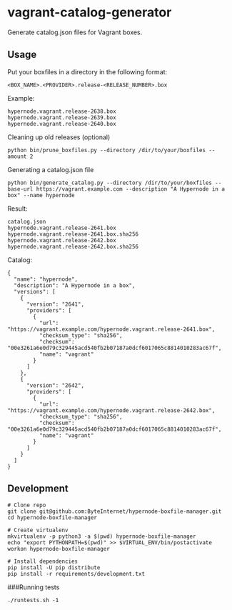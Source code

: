 # vagrant-catalog-generator

Generate catalog.json files for Vagrant boxes.


## Usage

Put your boxfiles in a directory in the following format:

```
<BOX_NAME>.<PROVIDER>.release-<RELEASE_NUMBER>.box
```

Example:
```
hypernode.vagrant.release-2638.box
hypernode.vagrant.release-2639.box
hypernode.vagrant.release-2640.box
```


Cleaning up old releases (optional)
```
python bin/prune_boxfiles.py --directory /dir/to/your/boxfiles --amount 2
```

Generating a catalog.json file
```
python bin/generate_catalog.py --directory /dir/to/your/boxfiles --base-url https://vagrant.example.com --description "A Hypernode in a box" --name hypernode
```

Result:
```
catalog.json
hypernode.vagrant.release-2641.box
hypernode.vagrant.release-2641.box.sha256
hypernode.vagrant.release-2642.box
hypernode.vagrant.release-2642.box.sha256
```

Catalog:
```
{
  "name": "hypernode",
  "description": "A Hypernode in a box",
  "versions": [
    {
      "version": "2641",
      "providers": [
        {
          "url": "https://vagrant.example.com/hypernode.vagrant.release-2641.box",
          "checksum_type": "sha256",
          "checksum": "00e3261a6e0d79c329445acd540fb2b07187a0dcf6017065c8814010283ac67f",
          "name": "vagrant"
        }
      ]
    },
    {
      "version": "2642",
      "providers": [
        {
          "url": "https://vagrant.example.com/hypernode.vagrant.release-2642.box",
          "checksum_type": "sha256",
          "checksum": "00e3261a6e0d79c329445acd540fb2b07187a0dcf6017065c8814010283ac67f",
          "name": "vagrant"
        }
      ]
    }
  ]
}
```


## Development

```
# Clone repo
git clone git@github.com:ByteInternet/hypernode-boxfile-manager.git
cd hypernode-boxfile-manager

# Create virtualenv
mkvirtualenv -p python3 -a $(pwd) hypernode-boxfile-manager
echo "export PYTHONPATH=$(pwd)" >> $VIRTUAL_ENV/bin/postactivate
workon hypernode-boxfile-manager

# Install dependencies
pip install -U pip distribute
pip install -r requirements/development.txt
```

###Running tests
```
./runtests.sh -1
```
